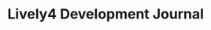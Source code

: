 # Lively4 Development Journal

<script>
import moment from "src/external/moment.js";
// #TODO how to do instance-specific behabior here?
var createEntry = async () => {
  var container = lively.query(this, "lively-container");
  if (!container) return "no container found"
  var path = "" + container.getPath();
  var dir = path.replace(/[^/]*$/,"");
  
  var dateStr = moment(new Date()).format("YYYY-MM-DD")
  var filename =  dateStr + ".md"
  var url = dir  + "/" + filename

  lively.notify("create " + url)
  if (await lively.files.existFile(url)) {
    lively.notify("Could not create " + url + ", beacuse it already exists!")
  } else {
    var src = "## " + dateStr + "\n\n"
    
    await lively.files.saveFile(url, src)
  }
  container.followPath(url)
  await container.editFile(url)
  container.focus()
  // container.getAceEditor().editor.selection.moveCursorDown()
  // container.getAceEditor().editor.selection.moveCursorDown()
  // container.getAceEditor().editor.selection.clearSelection()

}
var button = document.createElement("button")
button.addEventListener("click", () => {createEntry()})
button.innerHTML = "new"
button
</script></lively-script>


<lively-script><script>
import FileCache from "src/client/fileindex.js"
(async () => {
  var container = lively.query(this, "lively-container");
  if (!container) return "no container found"
  var path = "" + container.getPath();
  var dir = path.replace(/[^/]*$/,"")
  var opts = JSON.parse(await lively.files.statFile(dir))
  var list = document.createElement("ul")
  var allFiles = []
  await FileCache.current().db.files.each(file => {
    allFiles.push(file) // materialize it... 
  })
  
  _.sortBy(opts.contents, ea => ea.name)
    .reverse()
    .filter(ea => ea.name.match(/\d\d\d\d-\d\d-\d\d\.((html)|(md))$/))
    .forEach(ea => {
      var li = document.createElement("li")
      var a = document.createElement("a")
      var name = ea.name
      a.innerHTML =  name.replace(/\.md/,"")
      if (ea.type === "directory") {
        name = name + "/index.md"
      }
    
      a.href = name
      var url = dir  + name
      
      a.onclick = (evt) => {
        evt.preventDefault()
        container.followPath(url)
        return true
      }
      
      li.appendChild(a)
      // #TODO #Refactor this is awfully slow... since random access into IndexDB seems to be broken until somebody tells me what I did wrong....
      var file = allFiles.find(ea => ea.url === url)
      if (file) {
        var span = document.createElement("span")
        span.style.width = "40px"
        span.style.marginLeft = "5px"
        span.style.display = "inline-block"
        span.innerHTML =  file.size
        li.appendChild(span)
        var span = document.createElement("span")
        span.style.width = "40px"
        span.innerHTML = " " + file.title.replace(/\d\d\d\d-\d\d-\d\d,? ?/,"").replace(/</g,"&lt;")
        li.appendChild(span)        
      }
      
      list.appendChild(li)
    })
  return list
})()
</script>





